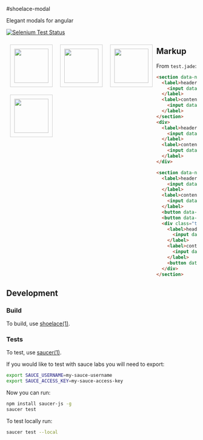 #shoelace-modal

Elegant modals for angular

[![Selenium Test Status](https://saucelabs.com/browser-matrix/shoelace-modal.svg)](https://saucelabs.com/u/shoelace-modal)

<img src='http://i.imgur.com/pnfcnGe.png' height='90' style='float: left; padding: 10px; margin: 10px; border: 1px solid #ccc;'/>
<img src='http://i.imgur.com/KfcDv1r.png' height='90' style='float: left; padding: 10px; margin: 10px; border: 1px solid #ccc;'/>
<img src='http://i.imgur.com/oSxki9A.png' height='90' style='float: left; padding: 10px; margin: 10px; border: 1px solid #ccc;'/>
<img src='http://i.imgur.com/qlHnqhr.png' height='90' style='float: left; padding: 10px; margin: 10px; border: 1px solid #ccc;'/>

## Markup

From `test.jade`:

```html
<section data-ng-init="info1 = {header: 'info 1', content: 'content 2'}" data-sl-modal="data-sl-modal"><em>Click anywhere to open.</em>
  <label>header:
    <input data-ng-model="info1.header"/>
  </label>
  <label>content:
    <input data-ng-model="info1.content"/>
  </label>
</section>
<div>
  <label>header:
    <input data-ng-model="info1.header"/>
  </label>
  <label>content:
    <input data-ng-model="info1.content"/>
  </label>
</div>

<section data-ng-init="info2 = {header: 'info 2', content: 'content 2'}"><em>Click button to open.</em>
  <label>header:
    <input data-ng-model="info2.header"/>
  </label>
  <label>content:
    <input data-ng-model="info2.content"/>
  </label>
  <button data-ng-click="open()">OPEN 1</button>
  <button data-sl-modal="data-sl-modal">OPEN 2</button>
  <div class="test">
    <label>header:
      <input data-ng-model="info2.header"/>
    </label>
    <label>content:
      <input data-ng-model="info2.content"/>
    </label>
    <button data-ng-click="close()">CLOSE</button>
  </div>
</section>
```

## Development

### Build

To build, use [shoelace(1)](https://github.com/shoelace-ui/modal).

### Tests

To test, use [saucer(1)](https://github.com/mvanasse/saucer).

If you would like to test with sauce labs you will need to export:

```sh
export SAUCE_USERNAME=my-sauce-username
export SAUCE_ACCESS_KEY=my-sauce-access-key
```

Now you can run:

```sh
npm install saucer-js -g
saucer test
```

To test locally run:

```sh
saucer test --local
```
